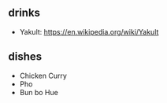 ## drinks

- Yakult: https://en.wikipedia.org/wiki/Yakult

## dishes

- Chicken Curry
- Pho
- Bun bo Hue
